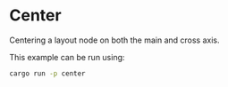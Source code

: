 # Center

Centering a layout node on both the main and cross axis.

This example can be run using:

```bash
cargo run -p center
```